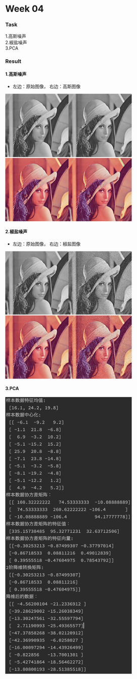 # Week 04

### Task
1.高斯噪声  
2.椒盐噪声  
3.PCA

### Result
#### 1.高斯噪声
* 左边：原始图像， 右边：高斯图像

<img width=400 src='./rst/Gaussian Image_Gray.png'><br>
<img width=400 src='./rst/Gaussian Image_Color.png'>

#### 2.椒盐噪声
* 左边：原始图像， 右边：椒盐图像

<img width=400 src='./rst/Pepper Salt Image_Gray.png'><br>
<img width=400 src='./rst/Pepper Salt Image_Color.png'>

#### 3.PCA

<img width= 400 src="./rst/PCA.png">
